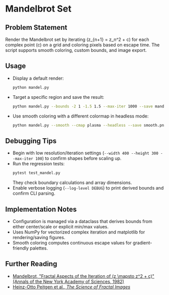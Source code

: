 # Mandelbrot Set

## Problem Statement
Render the Mandelbrot set by iterating \(z_{n+1} = z_n^2 + c\) for each complex point \(c\) on a grid and coloring pixels based on escape time. The script supports smooth coloring, custom bounds, and image export.

## Usage
- Display a default render:
  ```bash
  python mandel.py
  ```
- Target a specific region and save the result:
  ```bash
  python mandel.py --bounds -2 1 -1.5 1.5 --max-iter 1000 --save mandel.png
  ```
- Use smooth coloring with a different colormap in headless mode:
  ```bash
  python mandel.py --smooth --cmap plasma --headless --save smooth.png
  ```

## Debugging Tips
- Begin with low resolution/iteration settings (`--width 400 --height 300 --max-iter 100`) to confirm shapes before scaling up.
- Run the regression tests:
  ```bash
  pytest test_mandel.py
  ```
  They check boundary calculations and array dimensions.
- Enable verbose logging (`--log-level DEBUG`) to print derived bounds and confirm CLI parsing.

## Implementation Notes
- Configuration is managed via a dataclass that derives bounds from either center/scale or explicit min/max values.
- Uses NumPy for vectorized complex iteration and matplotlib for rendering/saving figures.
- Smooth coloring computes continuous escape values for gradient-friendly palettes.

## Further Reading
- [Mandelbrot, "Fractal Aspects of the Iteration of \(z \mapsto z^2 + c\)" (Annals of the New York Academy of Sciences, 1982)](https://doi.org/10.1111/j.1749-6632.1982.tb39505.x)
- [Heinz-Otto Peitgen et al., *The Science of Fractal Images*](https://link.springer.com/book/10.1007/978-1-4612-4650-5)
